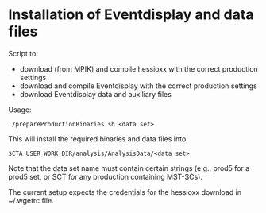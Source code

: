 # Installation of Eventdisplay and data files

Script to:

- download (from MPIK) and compile hessioxx with the correct production settings
- download and compile Eventdisplay with the correct production settings
- download Eventdisplay data and auxiliary files

Usage:

```
./prepareProductionBinaries.sh <data set>
```

This will install the required binaries and data files into 
```
$CTA_USER_WORK_DIR/analysis/AnalysisData/<data set>
```

Note that the data set name must contain certain strings (e.g., prod5 for a prod5 set, or SCT for any production containing MST-SCs).

The current setup expects the credentials for the hessioxx download in ~/.wgetrc file.
